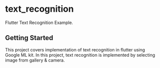 # text_recognition

Flutter Text Recognition Example.

## Getting Started

This project covers implementation of text recognition in flutter using Google ML kit. In this project,  text recognition is implemented by selecting image from gallery & camera.

 
